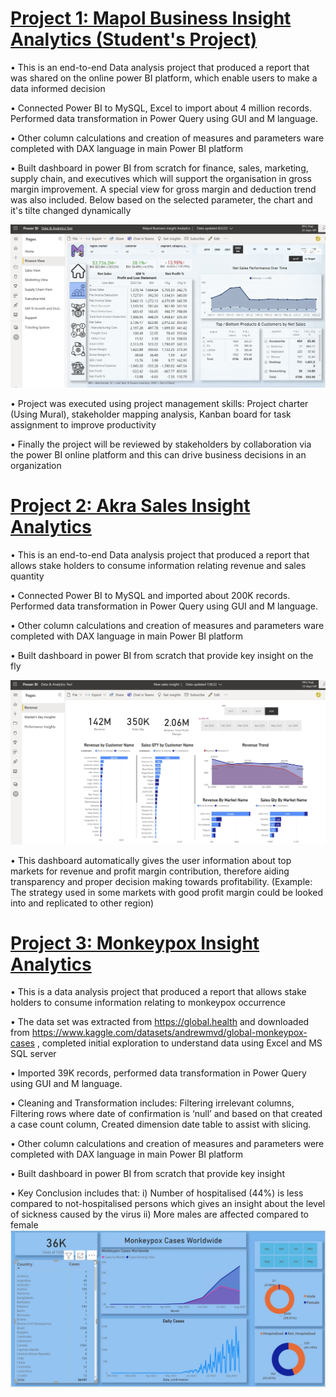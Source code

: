 # [Project 1: Mapol Business Insight Analytics (Student's Project)](https://github.com/Ola-20/PowerBI_Projects/blob/main/Mapol_BI_Analytics/README.md)

•	This is an end-to-end Data analysis project that produced a report that was shared on the online power BI platform, which enable users to make a data informed decision

•	Connected Power BI to MySQL, Excel to import about 4 million records. Performed data transformation in Power Query using GUI and M language.

•	Other column calculations and creation of measures and parameters ware completed with DAX language in main Power BI platform

•	Built dashboard in power BI from scratch for finance, sales, marketing, supply chain, and executives which will support the organisation in gross margin improvement. A special view for gross margin and deduction trend was also included. Below based on the selected parameter, the chart and it's tilte changed dynamically


![](/images/finance_view.JPG)

• Project was executed using project management skills: Project charter (Using Mural), stakeholder mapping analysis, Kanban board for task assignment to improve productivity

• Finally the project will be reviewed by stakeholders by collaboration via the power BI online platform and this can drive business decisions in an organization





# [Project 2: Akra Sales Insight Analytics](https://github.com/Ola-20/PowerBI-projects/tree/main/Akra%20Sales%20Insight)

•	This is an end-to-end Data analysis project that produced a report that allows stake holders to consume information relating revenue and sales quantity

•	Connected Power BI to MySQL and imported about 200K records. Performed data transformation in Power Query using GUI and M language.

•	Other column calculations and creation of measures and parameters ware completed with DAX language in main Power BI platform

•	Built dashboard in power BI from scratch that provide key insight on the fly

![](/images/revenue_view.JPG)

•	This dashboard automatically gives the user information about top markets for revenue and profit margin contribution, therefore aiding transparency and proper decision making towards profitability. (Example: The strategy used in some markets with good profit margin could be looked into and replicated to other region)



# [Project 3: Monkeypox Insight Analytics](https://github.com/Ola-20/PowerBI-projects/blob/main/Monkeypox/ReadMe.md)

•	This is a data analysis project that produced a report that allows stake holders to consume information relating to monkeypox occurrence

•	The data set was extracted from https://global.health and downloaded from https://www.kaggle.com/datasets/andrewmvd/global-monkeypox-cases , completed initial exploration to understand data using Excel and MS SQL server

•	Imported 39K records, performed data transformation in Power Query using GUI and M language.

•	Cleaning and Transformation includes:
          	Filtering irrelevant columns,
          	Filtering rows where date of confirmation is ‘null’ and based on that created a case count column,
                    Created dimension date table to assist with slicing. 


•	Other column calculations and creation of measures and parameters were completed with DAX language in main Power BI platform

•	Built dashboard in power BI from scratch that provide key insight

•	Key Conclusion includes that:
           i)       Number of hospitalised (44%) is less compared to not-hospitalised persons which gives an insight about the level of sickness caused by the virus
           ii)      More males are affected compared to female
![](/images/default.JPG)

